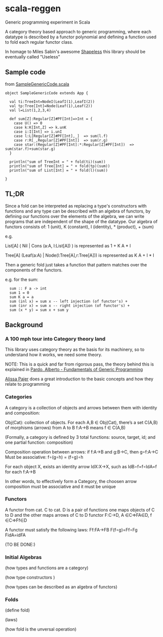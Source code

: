 scala-reggen
============

Generic programming experiment in Scala

A category theory based approach to generic programming, where each datatype is described by a functor polynomial and defining a function used to fold each regular functor class.

In homage to Miles Sabin's awesome [Shapeless](https://github.com/milessabin/shapeless) this library should be eventually called "Useless"

Sample code
-----------
from [SampleGenericCode.scala](./src/main/scala/reggen/SampleGenericCode.scala)

```
object SampleGenericCode extends App {

  val ti:TreeInt=NodeI(LeafI(1),LeafI(2))
  val tp:Tree[Int]=Node(Leaf(1),Leaf(2))
  val l=List(1,2,3,4)

  def sum[Z]:Regular[Z]#PF[Int]=>Int = {
    case U() => 0
    case k:K[Int,Z] => k.unK
    case i:I[Int] => i.unI
    case l:L[Regular[Z]#PF[Int],_]  => sum(l.f)
    case r:R[_,Regular[Z]#PF[Int]]  => sum(r.g)
    case star:(Regular[Z]#PF[Int]:*:Regular[Z]#PF[Int])  => sum(star.f)+sum(star.g)
  }
  
  println("sum of TreeInt = " + fold(ti)(sum))
  println("sum of Tree[Int] = " + fold(tp)(sum))
  println("sum of List[Int] = " + fold(l)(sum))

}
```

TL;DR
-----
Since a fold can be interpreted as replacing a type's constructors with functions and any type can be described with an algebra of functors, by defining our functions over the elements of the algebra, we can write programs that are independent of the shape of the datatype. 
Our algebra of functors consists of:
1 (unit), K (constant), I (identity), * (product), + (sum)
 
e.g.

List\[A\] ( Nil | Cons (a:A, l:List\[A\]) ) is represented as 1 + K A * I

Tree\[A\] (Leaf(a:A) |  Node(l:Tree\[A\],r:Tree\[A\])) is represented as K A + I * I

Then a generic fold just takes a function that pattern matches over the components of the functors.

e.g. for the sum:
```
  sum :: F a -> int
  sum 1 = 0
  sum K a = a
  sum (inl x) = sum x -- left injection (of functor's) +
  sum (inr x) = sum x -- right injection (of functor's) +
  sum (x * y) = sum x + sum y 
```

Background
----------

### A 100 mph tour into Category theory land

This library uses category theory as the basis for its machinery, so to understand how it works, we need some theory.

NOTE: This is a quick and far from rigorous pass, the theory behind this is explained in [Pardo, Alberto - Fundamentals of Generic Programming](http://www.fing.edu.uy/inco/cursos/proggen/Papers/FGP.pdf.gz)

[Alissa Pajer](http://alissapajer.github.io/conferenceslides/craftconf2014/#/) does a great introduction to the basic concepts and how they relate to programming

### Categories
A category is a collection of objects and arrows between them with identity and composition:

Obj(Cat): collection of objects.
For each A,B ∈ Obj(Cat), there’s a set C(A,B) of morphisms (arrows) from A to B
f:A→B means f ∈ C(A,B)

(Formally, a category is defined by 3 total functions: source, target, id;  and one partial function: composition)

Composition operation between arrows:
if f:A→B and g:B→C, then g∘f:A→C
Must be associative: f∘(g∘h) = (f∘g)∘h

For each object X, exists an identity arrow IdX:X→X, such as IdB∘f=f∘IdA=f for each f:A→B

In other words, to effectively form a Category, the choosen arrow composition must be associative and it must be unique 

### Functors
A functor from cat. C to cat. D is a pair of functions one maps objects of C to D and the other maps arrows of C to D
functor F:C→D, A ∈C⇒FA∈D, f ∈C⇒Ff∈D

A functor must satisfy the following laws:
Ff:FA→FB
F(f∘g)=Ff∘Fg
FidA=idFA

(TO BE DONE:)

### Initial Algebras

(how types and functions are a category)

(how type constructors )

(how types can be described as an algebra of functors)

### Folds

(define fold)

  (laws)

(how fold is the unversal operation)
